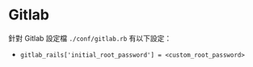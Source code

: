 # Gitlab

針對 Gitlab 設定檔 ```./conf/gitlab.rb``` 有以下設定：

+ ```gitlab_rails['initial_root_password'] = <custom_root_password>```
